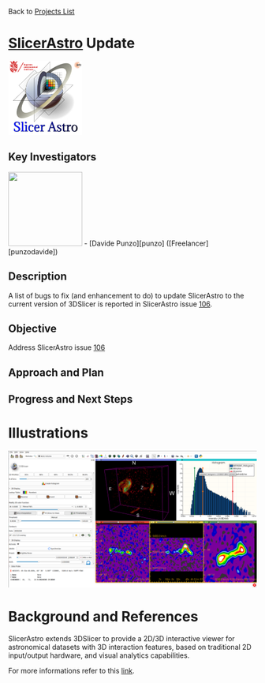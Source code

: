 Back to [Projects List](../../README.md#ProjectsList)

# [SlicerAstro](https://github.com/Punzo/SlicerAstro) Update
<img src="https://raw.githubusercontent.com/Punzo/SlicerAstroWikiImages/master/SlicerAstroIcon.png" width="150" height="150">

## Key Investigators
<img src="https://www.davidepunzo.com/assets/images/DPLogo.png" width="150" height="150">
- [Davide Punzo][punzo] ([Freelancer][punzodavide])


## Description

A list of bugs to fix (and enhancement to do) to update SlicerAstro
to the current version of 3DSlicer is reported in SlicerAstro issue [106][slicerastroissue].

## Objective

Address SlicerAstro issue [106][slicerastroissue]

## Approach and Plan


## Progress and Next Steps


# Illustrations
[![](https://raw.githubusercontent.com/Punzo/SlicerAstroWikiImages/master/Screenshot-SlicerAstro-ProjectWeek2020.png)](http://www.youtube.com/watch?v=D-4G9lKVjaY "Wein069")

# Background and References
SlicerAstro extends 3DSlicer to provide a 2D/3D interactive viewer for astronomical datasets with 3D interaction features,
based on traditional 2D input/output hardware, and visual analytics capabilities.


For more informations refer to this [link](https://github.com/Punzo/SlicerAstro/wiki#slicerastro-publications).


[punzo]: https://github.com/Punzo
[punzodavide]: https://www.davidepunzo.com/
[slicerastroissue]: https://github.com/Punzo/SlicerAstro/issues/106

